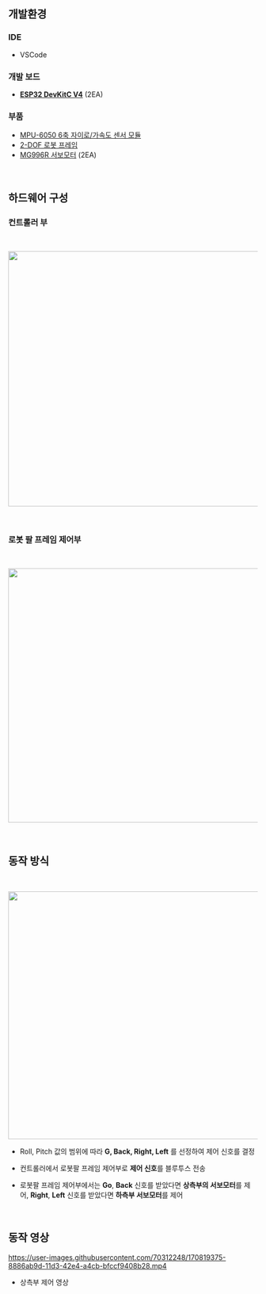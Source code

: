 ## 개발환경
### IDE
* VSCode 

### 개발 보드
* [**ESP32 DevKitC V4**](https://docs.espressif.com/projects/esp-idf/en/latest/esp32/hw-reference/esp32/get-started-devkitc.html) (2EA) 

### 부품
* [MPU-6050 6축 자이로/가속도 센서 모듈](https://www.devicemart.co.kr/goods/view?no=1247052)
* [2-DOF 로봇 프레임](https://ko.aliexpress.com/item/4000185708888.html)
* [MG996R 서보모터](https://www.devicemart.co.kr/goods/view?no=1313388) (2EA)

<br>

## 하드웨어 구성

### 컨트롤러 부
<br>
<p align="center">
   <img src="https://user-images.githubusercontent.com/70312248/170770820-49075cdf-1bb7-4fd7-8ffb-f8118a135698.png" width="519" height="515"/>  
</p> 
<br>

### 로봇 팔 프레임 제어부
<br>
<p align="center">
   <img src="https://user-images.githubusercontent.com/70312248/170773508-556b59fd-6531-473e-b96a-3091d0d5c420.png" width="769" height="513"/>  
</p> 
<br>


## 동작 방식
<br>
<p align="center">
   <img src="https://user-images.githubusercontent.com/70312248/170819835-35f05298-6f7d-4936-895a-6e1cce9b8b44.png" width="790" height="500"/>  
</p> 

* Roll, Pitch 값의 범위에 따라 **G, Back, Right, Left** 를 선정하여 제어 신호를 결정

* 컨트롤러에서 로봇팔 프레임 제어부로 **제어 신호**를 블루투스 전송

* 로봇팔 프레임 제어부에서는 **Go**, **Back** 신호를 받았다면 **상측부의 서보모터**를 제어, **Right**, **Left** 신호를 받았다면 **하측부 서보모터**를 제어

<br>


## 동작 영상

https://user-images.githubusercontent.com/70312248/170819375-8886ab9d-11d3-42e4-a4cb-bfccf9408b28.mp4

* 상측부 제어 영상

